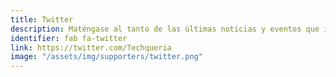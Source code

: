 ```yaml
---
title: Twitter
description: Maténgase al tanto de las últimas noticias y eventos que impactan a la comunidad de Latinx en tecnología en el Área de la Bahía y alrededores.
identifier: fab fa-twitter
link: https://twitter.com/Techqueria
image: "/assets/img/supporters/twitter.png"
---
```

